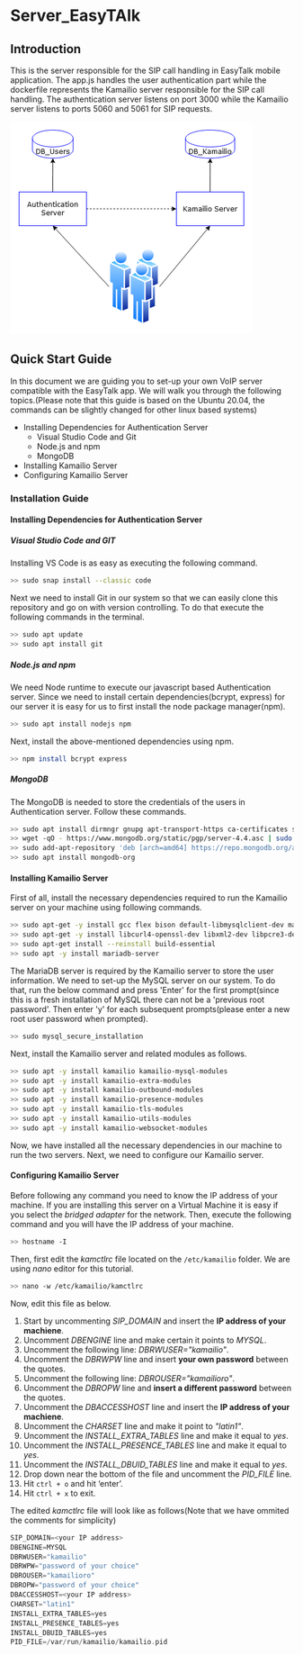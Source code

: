 # Server_EasyTAlk
## Introduction
This is the server responsible for the SIP call handling in EasyTalk mobile application. The app.js handles the user authentication part while the dockerfile represents the Kamailio server responsible for the SIP call handling. The authentication server listens on port 3000 while the Kamailio server listens to ports 5060 and 5061 for SIP requests.

![Server Scenario](server.png)

## Quick Start Guide
In this document we are guiding you to set-up your own VoIP server compatible with the EasyTalk app. We will walk you through the following topics.(Please note that this guide is based on the Ubuntu 20.04, the commands can be slightly changed for other linux based systems)

- Installing Dependencies for Authentication Server
  - Visual Studio Code and Git
  - Node.js and npm
  - MongoDB
- Installing Kamailio Server
- Configuring Kamailio Server

### Installation Guide
#### Installing Dependencies for Authentication Server
##### Visual Studio Code and GIT

Installing VS Code is as easy as executing the following command.
```sh
>> sudo snap install --classic code
```
Next we need to install Git in our system so that we can easily clone this repository and go on with version controlling. To do that execute the following commands in the terminal.

```sh
>> sudo apt update
>> sudo apt install git
```

##### Node.js and npm

We need Node runtime to execute our javascript based Authentication server. Since we need to install certain dependencies(bcrypt, express) for our server it is easy for us to first install the node package manager(npm).

```sh
>> sudo apt install nodejs npm
```
Next, install the above-mentioned dependencies using npm.

```sh
>> npm install bcrypt express
```

##### MongoDB

The MongoDB is needed to store the credentials of the users in Authentication server. Follow these commands.

```sh
>> sudo apt install dirmngr gnupg apt-transport-https ca-certificates software-properties-common
>> wget -qO - https://www.mongodb.org/static/pgp/server-4.4.asc | sudo apt-key add -
>> sudo add-apt-repository 'deb [arch=amd64] https://repo.mongodb.org/apt/ubuntu focal/mongodb-org/4.4 multiverse'
>> sudo apt install mongodb-org
```

#### Installing Kamailio Server

First of all, install the necessary dependencies required to run the Kamailio server on your machine using following commands.

```sh
>> sudo apt-get -y install gcc flex bison default-libmysqlclient-dev make libssl-dev nano
>> sudo apt-get -y install libcurl4-openssl-dev libxml2-dev libpcre3-dev ntp
>> sudo apt-get install --reinstall build-essential
>> sudo apt -y install mariadb-server
```
The MariaDB server is required by the Kamailio server to store the user information. We need to set-up the MySQL server on our system. To do that, run the below command and press 'Enter' for the first prompt(since this is a fresh installation of MySQL there can not be a 'previous root password'. Then enter 'y' for each subsequent prompts(please enter a new root user password when prompted).

```sh
>> sudo mysql_secure_installation
```

Next, install the Kamailio server and related modules as follows.

```sh
>> sudo apt -y install kamailio kamailio-mysql-modules
>> sudo apt -y install kamailio-extra-modules
>> sudo apt -y install kamailio-outbound-modules
>> sudo apt -y install kamailio-presence-modules
>> sudo apt -y install kamailio-tls-modules
>> sudo apt -y install kamailio-utils-modules
>> sudo apt -y install kamailio-websocket-modules
```

Now, we have installed all the necessary dependencies in our machine to run the two servers. Next, we need to configure our Kamailio server.

#### Configuring Kamailio Server

Before following any command you need to know the IP address of your machine. If you are installing this server on a Virtual Machine it is easy if you select the *bridged adapter* for the network. Then, execute the following command and you will have the IP address of your machine.

```sh
>> hostname -I
```

Then, first edit the *kamctlrc* file located on the `/etc/kamailio` folder. We are using *nano* editor for this tutorial.

```sh
>> nano -w /etc/kamailio/kamctlrc
```
Now, edit this file as below.
1. Start by uncommenting *SIP_DOMAIN* and insert the **IP address of your machiene**.
1. Uncomment *DBENGINE* line and make certain it points to *MYSQL*.
1. Uncomment the following line: *DBRWUSER="kamailio"*.
1. Uncomment the *DBRWPW* line and insert **your own password** between the quotes.
1. Uncomment the following line: *DBROUSER="kamailioro"*.
1. Uncomment the *DBROPW* line and **insert a different password** between the quotes.
1. Uncomment the *DBACCESSHOST* line and insert the **IP address of your machiene**.
1. Uncomment the *CHARSET* line and make it point to *"latin1"*.
1. Uncomment the *INSTALL_EXTRA_TABLES* line and make it equal to *yes*.
1. Uncomment the *INSTALL_PRESENCE_TABLES* line and make it equal to *yes*.
1. Uncomment the *INSTALL_DBUID_TABLES* line and make it equal to *yes*.
1. Drop down near the bottom of the file and uncomment the *PID_FILE* line.
1. Hit `ctrl + o` and hit ‘enter’.
1. Hit `ctrl + x` to exit.

The edited *kamctlrc* file will look like as follows(Note that we have ommited the comments for simplicity)

```c++
SIP_DOMAIN=<your IP address>
DBENGINE=MYSQL
DBRWUSER="kamailio"
DBRWPW="password of your choice"
DBROUSER="kamailioro"
DBROPW="password of your choice"
DBACCESSHOST=<your IP address>
CHARSET="latin1"
INSTALL_EXTRA_TABLES=yes
INSTALL_PRESENCE_TABLES=yes
INSTALL_DBUID_TABLES=yes
PID_FILE=/var/run/kamailio/kamailio.pid
```
